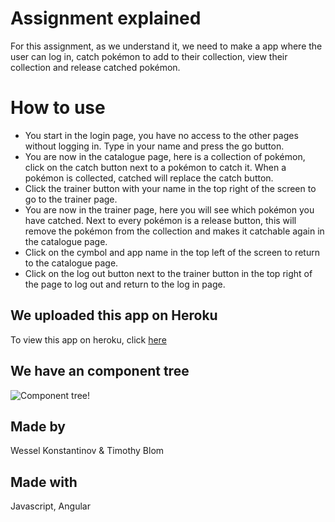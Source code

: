 # Assignment explained
For this assignment, as we understand it, we need to make a app where the user can log in, catch pokémon to add to their collection, view their collection and release catched pokémon.

# How to use
- You start in the login page, you have no access to the other pages without logging in. Type in your name and press the go button.
- You are now in the catalogue page, here is a collection of pokémon, click on the catch button next to a pokémon to catch it. When a pokémon is collected, catched will replace the catch button.
- Click the trainer button with your name in the top right of the screen to go to the trainer page.
- You are now in the trainer page, here you will see which pokémon you have catched. Next to every pokémon is a release button, this will remove the pokémon from the collection and makes it catchable again in the catalogue page.
- Click on the cymbol and app name in the top left of the screen to return to the catalogue page.
- Click on the log out button next to the trainer button in the top right of the page to log out and return to the log in page. 

## We uploaded this app on Heroku
To view this app on heroku, click [here]()

## We have an component tree
![Component tree!]()

## Made by
Wessel Konstantinov & Timothy Blom

## Made with
Javascript, Angular
